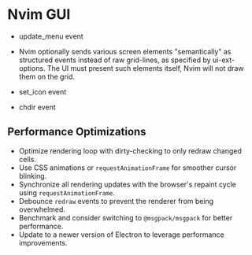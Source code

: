 # Nvim GUI

- update_menu event

- Nvim optionally sends various screen elements "semantically" as structured events instead of raw grid-lines,
   as specified by ui-ext-options. The UI must present such elements itself,
    Nvim will not draw them on the grid.

- set_icon event

- chdir event

## Performance Optimizations

- Optimize rendering loop with dirty-checking to only redraw changed cells.
- Use CSS animations or `requestAnimationFrame` for smoother cursor blinking.
- Synchronize all rendering updates with the browser's repaint cycle using `requestAnimationFrame`.
- Debounce `redraw` events to prevent the renderer from being overwhelmed.
- Benchmark and consider switching to `@msgpack/msgpack` for better performance.
- Update to a newer version of Electron to leverage performance improvements.
